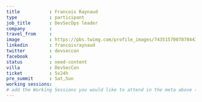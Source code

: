 ```yaml
---
title           : Francois Raynaud
type            : participant
job_title       : DevSecOps leader
company         :
travel_from     :
image           : https://pbs.twimg.com/profile_images/743515700787044352/9buHsI0a_400x400.jpg
linkedin        : francoisraynaud
twitter         : devseccon
facebook        :
status          : need-content
villa           : DevSecCon
ticket          : 5x24h
pre_summit      : Sat,Sun
working sessions:
# add the Working Sessions you would like to attend in the meta above (use the session's title) e.g. sessions (one per line): -Security Playbooks Diagrams -Hackathon Daily Sessions
---
```

